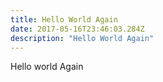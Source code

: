```yaml
---
title: Hello World Again
date: 2017-05-16T23:46:03.284Z
description: "Hello World Again"
---
```

Hello world Again